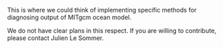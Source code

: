 This is where we could think of implementing specific methods for diagnosing output of MITgcm ocean model. 

We do not have clear plans in this respect. If you are willing to contribute, please contact Julien Le Sommer. 

